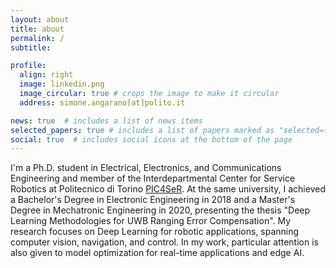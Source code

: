 ```yaml
---
layout: about
title: about
permalink: /
subtitle:

profile:
  align: right
  image: linkedin.png
  image_circular: true # crops the image to make it circular
  address: simone.angarano[at]polito.it

news: true  # includes a list of news items
selected_papers: true # includes a list of papers marked as "selected={true}"
social: true  # includes social icons at the bottom of the page
---
```


I'm a Ph.D. student in Electrical, Electronics, and Communications Engineering and member of the Interdepartmental Center for Service Robotics at Politecnico di Torino [PIC4SeR](https://pic4ser.polito.it/). At the same university, I achieved a Bachelor's Degree in Electronic Engineering in 2018 and a Master's Degree in Mechatronic Engineering in 2020, presenting the thesis "Deep Learning Methodologies for UWB Ranging Error Compensation". My research focuses on Deep Learning for robotic applications, spanning computer vision, navigation, and control. In my work, particular attention is also given to model optimization for real-time applications and edge AI. 

<!---
Put your address / P.O. box / other info right below your picture. You can also disable any these elements by editing `profile` property of the YAML header of your `_pages/about.md`. Edit `_bibliography/papers.bib` and Jekyll will render your [publications page](/al-folio/publications/) automatically.

Link to your social media connections, too. This theme is set up to use [Font Awesome icons](http://fortawesome.github.io/Font-Awesome/) and [Academicons](https://jpswalsh.github.io/academicons/), like the ones below. Add your Facebook, Twitter, LinkedIn, Google Scholar, or just disable all of them.
-->
